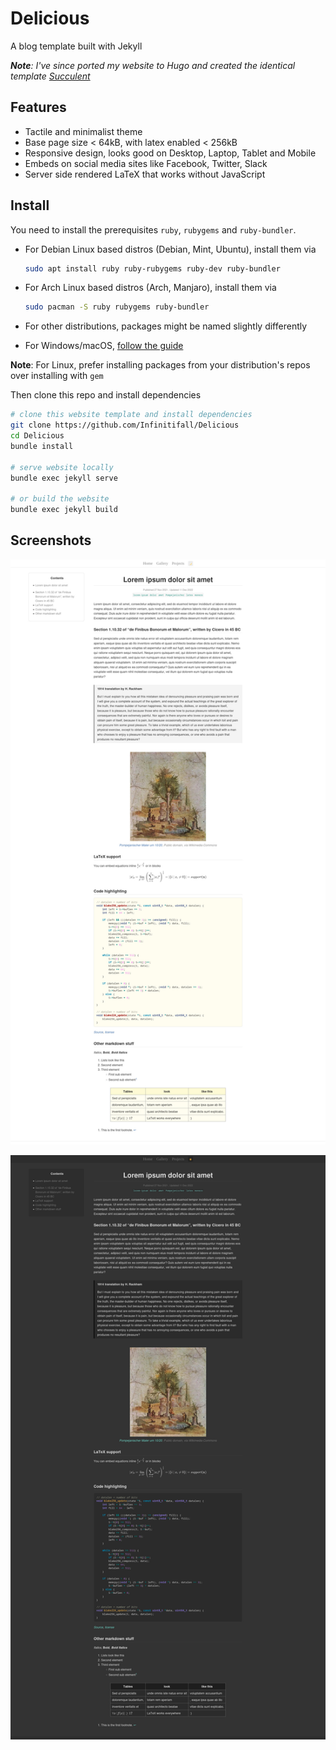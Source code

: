 # Delicious

A blog template built with Jekyll

***Note**: I've since ported my website to Hugo and created the identical template [Succulent](https://github.com/Infinitifall/Succulent)*

## Features

- Tactile and minimalist theme
- Base page size < 64kB, with latex enabled < 256kB
- Responsive design, looks good on Desktop, Laptop, Tablet and Mobile
- Embeds on social media sites like Facebook, Twitter, Slack
- Server side rendered LaTeX that works without JavaScript


## Install

You need to install the prerequisites `ruby`, `rubygems` and `ruby-bundler`.

- For Debian Linux based distros (Debian, Mint, Ubuntu), install them via

    ```bash
    sudo apt install ruby ruby-rubygems ruby-dev ruby-bundler
    ```

- For Arch Linux based distros (Arch, Manjaro), install them via
    ```bash
    sudo pacman -S ruby rubygems ruby-bundler
    ```

- For other distributions, packages might be named slightly differently

- For Windows/macOS, [follow the guide](https://jekyllrb.com/docs/installation/)

**Note**: For Linux, prefer installing packages from your distribution's repos over installing with `gem`

Then clone this repo and install dependencies

```bash
# clone this website template and install dependencies
git clone https://github.com/Infinitifall/Delicious
cd Delicious
bundle install

# serve website locally
bundle exec jekyll serve

# or build the website
bundle exec jekyll build
```


## Screenshots

![Light theme screenshot of text and quotes](assets/images/light.jpeg)

![Dark theme screenshot of text and quotes](assets/images/dark.jpeg)
